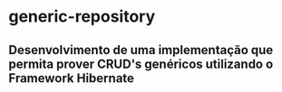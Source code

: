 # generic-repository
## Desenvolvimento de uma implementação que permita prover CRUD's genéricos utilizando o Framework Hibernate ##
